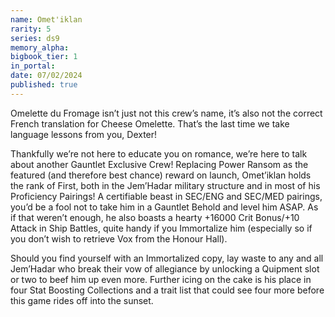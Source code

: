 ```yaml
---
name: Omet'iklan
rarity: 5
series: ds9
memory_alpha:
bigbook_tier: 1
in_portal:
date: 07/02/2024
published: true
---
```


Omelette du Fromage isn’t just not this crew’s name, it’s also not the correct French translation for Cheese Omelette. That’s the last time we take language lessons from you, Dexter!


Thankfully we’re not here to educate you on romance, we’re here to talk about another Gauntlet Exclusive Crew! Replacing Power Ransom as the featured (and therefore best chance) reward on launch, Omet’iklan holds the rank of First, both in the Jem’Hadar military structure and in most of his Proficiency Pairings! A certifiable beast in SEC/ENG and SEC/MED pairings, you’d be a fool not to take him in a Gauntlet Behold and level him ASAP. As if that weren’t enough, he also boasts a hearty +16000 Crit Bonus/+10 Attack in Ship Battles, quite handy if you Immortalize him (especially so if you don’t wish to retrieve Vox from the Honour Hall). 

Should you find yourself with an Immortalized copy, lay waste to any and all Jem’Hadar who break their vow of allegiance by unlocking a Quipment slot or two to beef him up even more. Further icing on the cake is his place in four Stat Boosting Collections and a trait list that could see four more before this game rides off into the sunset.
